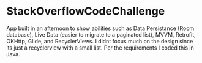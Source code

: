 # StackOverflowCodeChallenge

App built in an afternoon to show abilities such as Data Persistance (Room database), Live Data (easier to migrate to a paginated list), MVVM, Retrofit, OKHttp, Glide, and RecyclerViews.
I didnt focus much on the design since its just a recyclerview with a small list. Per the requirements I coded this in Java.
